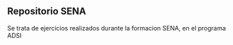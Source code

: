 ## Repositorio SENA

Se trata de ejercicios realizados durante la formacion SENA, en el programa ADSI
